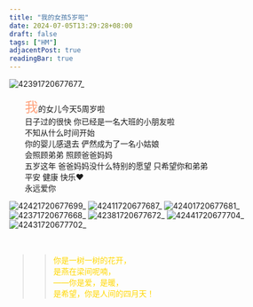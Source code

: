 ```yaml
---
title: "我的女孩5岁啦"
date: 2024-07-05T13:29:28+08:00
draft: false
tags: ["HM"]
adjacentPost: true
readingBar: true
---
```


![42391720677677_](https://cdn.jsdelivr.net/gh/tosspi/picx-images-hosting@master/42391720677677_.pic_hd.7p6cav4c9.jpg)

&emsp;&emsp;<font size=5 color=#ffa07a>我</font>的女儿今天5周岁啦<br>
&emsp;&emsp;日子过的很快 你已经是一名大班的小朋友啦<br>
&emsp;&emsp;不知从什么时间开始<br>
&emsp;&emsp;你的婴儿感退去 俨然成为了一名小姑娘<br>
&emsp;&emsp;会照顾弟弟 照顾爸爸妈妈<br>
&emsp;&emsp;五岁这年 爸爸妈妈没什么特别的愿望 只希望你和弟弟<br>
&emsp;&emsp;平安 健康 快乐❤️<br>
&emsp;&emsp;永远爱你 <br>

![42421720677699_](https://cdn.jsdelivr.net/gh/tosspi/picx-images-hosting@master/42421720677699_.pic_hd.13lnrr4syk.jpg)
![42411720677687_](https://cdn.jsdelivr.net/gh/tosspi/picx-images-hosting@master/42411720677687_.pic_hd.839x9nh5po.jpg)
![42401720677681_](https://cdn.jsdelivr.net/gh/tosspi/picx-images-hosting@master/42401720677681_.pic_hd.7ax1rx0jxs.jpg)
![42371720677668_](https://cdn.jsdelivr.net/gh/tosspi/picx-images-hosting@master/42371720677668_.pic_hd.6t703bz689.jpg)
![42381720677672_](https://cdn.jsdelivr.net/gh/tosspi/picx-images-hosting@master/42381720677672_.pic_hd.5fkgzao48u.jpg)
![42441720677704_](https://cdn.jsdelivr.net/gh/tosspi/picx-images-hosting@master/42441720677704_.pic.2doky2msam.jpg)
![42431720677702_](https://cdn.jsdelivr.net/gh/tosspi/picx-images-hosting@master/42431720677702_.pic_hd.3d4ob8pjfw.jpg)



<br>

> > <font color=#ffd700>你是一树一树的花开，<br>
> > 是燕在梁间呢喃，<br>
> > ——你是爱，是暖，<br>
> > 是希望，你是人间的四月天！</font><br>